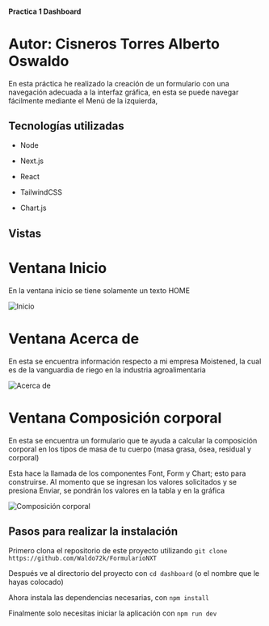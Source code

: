 #### Practica 1 Dashboard

# Autor: Cisneros Torres Alberto Oswaldo

En esta práctica he realizado la creación de un formulario con una navegación adecuada a la interfaz gráfica,
en esta se puede navegar fácilmente mediante el Menú de la izquierda,

## Tecnologías utilizadas

- Node

- Next.js

- React

- TailwindCSS

- Chart.js

## Vistas

# Ventana Inicio

En la ventana inicio se tiene solamente un texto HOME

![Inicio](https://imgur.com/VbhffFs)

# Ventana Acerca de

En esta se encuentra información respecto a mi empresa Moistened, la cual es de la vanguardia de riego en la industria
agroalimentaria

![Acerca de](https://imgur.com/AlqWssB)

# Ventana Composición corporal

En esta se encuentra un formulario que te ayuda a calcular la composición corporal en los tipos de masa de tu cuerpo
(masa grasa, ósea, residual y corporal)

Esta hace la llamada de los componentes Font, Form y Chart; esto para construirse.
Al momento que se ingresan los valores solicitados y se presiona Enviar, se pondrán los valores en la tabla y en la gráfica

![Composición corporal](https://imgur.com/SSb9tNF)

## Pasos para realizar la instalación

Primero clona el repositorio de este proyecto utilizando `git clone https://github.com/Waldo72k/FormularioNXT`

Después ve al directorio del proyecto con `cd dashboard` (o el nombre que le hayas colocado)

Ahora instala las dependencias necesarias, con `npm install`

Finalmente solo necesitas iniciar la aplicación con `npm run dev`
